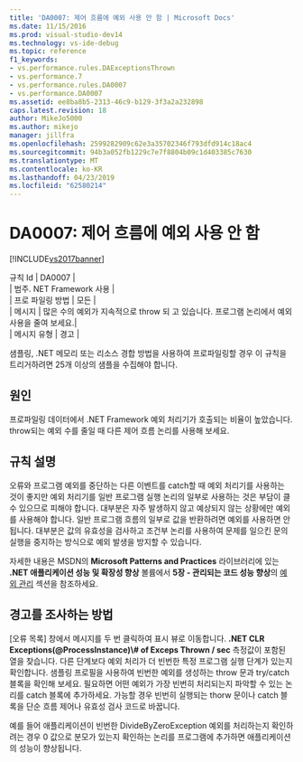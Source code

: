 ```yaml
---
title: 'DA0007: 제어 흐름에 예외 사용 안 함 | Microsoft Docs'
ms.date: 11/15/2016
ms.prod: visual-studio-dev14
ms.technology: vs-ide-debug
ms.topic: reference
f1_keywords:
- vs.performance.rules.DAExceptionsThrown
- vs.performance.7
- vs.performance.rules.DA0007
- vs.performance.DA0007
ms.assetid: ee8ba8b5-2313-46c9-b129-3f3a2a232898
caps.latest.revision: 18
author: MikeJo5000
ms.author: mikejo
manager: jillfra
ms.openlocfilehash: 2599282909c62e3a35702346f793dfd914c18ac4
ms.sourcegitcommit: 94b3a052fb1229c7e7f8804b09c1d403385c7630
ms.translationtype: MT
ms.contentlocale: ko-KR
ms.lasthandoff: 04/23/2019
ms.locfileid: "62580214"
---
```

# <a name="da0007-avoid-using-exceptions-for-control-flow"></a>DA0007: 제어 흐름에 예외 사용 안 함
[!INCLUDE[vs2017banner](../includes/vs2017banner.md)]

규칙 Id | DA0007 |  
| 범주. NET Framework 사용 |  
| 프로 파일링 방법 | 모든 |  
| 메시지 | 많은 수의 예외가 지속적으로 throw 되 고 있습니다. 프로그램 논리에서 예외 사용을 줄여 보세요.|  
| 메시지 유형 | 경고 |  
  
 샘플링, .NET 메모리 또는 리소스 경합 방법을 사용하여 프로파일링할 경우 이 규칙을 트리거하려면 25개 이상의 샘플을 수집해야 합니다.  
  
## <a name="cause"></a>원인  
 프로파일링 데이터에서 .NET Framework 예외 처리기가 호출되는 비율이 높았습니다. throw되는 예외 수를 줄일 때 다른 제어 흐름 논리를 사용해 보세요.  
  
## <a name="rule-description"></a>규칙 설명  
 오류와 프로그램 예외를 중단하는 다른 이벤트를 catch할 때 예외 처리기를 사용하는 것이 좋지만 예외 처리기를 일반 프로그램 실행 논리의 일부로 사용하는 것은 부담이 클 수 있으므로 피해야 합니다. 대부분은 자주 발생하지 않고 예상되지 않는 상황에만 예외를 사용해야 합니다. 일반 프로그램 흐름의 일부로 값을 반환하려면 예외를 사용하면 안 됩니다. 대부분은 값의 유효성을 검사하고 조건부 논리를 사용하여 문제를 일으킨 문의 실행을 중지하는 방식으로 예외 발생을 방지할 수 있습니다.  
  
 자세한 내용은 MSDN의 **Microsoft Patterns and Practices** 라이브러리에 있는 **.NET 애플리케이션 성능 및 확장성 향상** 볼륨에서 **5장 - 관리되는 코드 성능 향상**의 [예외 관리](http://go.microsoft.com/fwlink/?LinkID=177825) 섹션을 참조하세요.  
  
## <a name="how-to-investigate-a-warning"></a>경고를 조사하는 방법  
 [오류 목록] 창에서 메시지를 두 번 클릭하여 표시 뷰로 이동합니다. **.NET CLR Exceptions(@ProcessInstance)\\# of Exceps Thrown / sec** 측정값이 포함된 열을 찾습니다. 다른 단계보다 예외 처리가 더 빈번한 특정 프로그램 실행 단계가 있는지 확인합니다. 샘플링 프로필을 사용하여 빈번한 예외를 생성하는 throw 문과 try/catch 블록을 확인해 보세요. 필요하면 어떤 예외가 가장 빈번히 처리되는지 파악할 수 있는 논리를 catch 블록에 추가하세요. 가능할 경우 빈번히 실행되는 thorw 문이나 catch 블록을 단순 흐름 제어나 유효성 검사 코드로 바꿉니다.  
  
 예를 들어 애플리케이션이 빈번한 DivideByZeroException 예외를 처리하는지 확인하려는 경우 0 값으로 분모가 있는지 확인하는 논리를 프로그램에 추가하면 애플리케이션의 성능이 향상됩니다.
